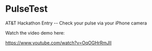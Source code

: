 # PulseTest
AT&amp;T Hackathon Entry -- Check your pulse via your iPhone camera

Watch the video demo here:

<a href="https://www.youtube.com/watch?v=OqOGHrRmJlI">https://www.youtube.com/watch?v=OqOGHrRmJlI</a>
